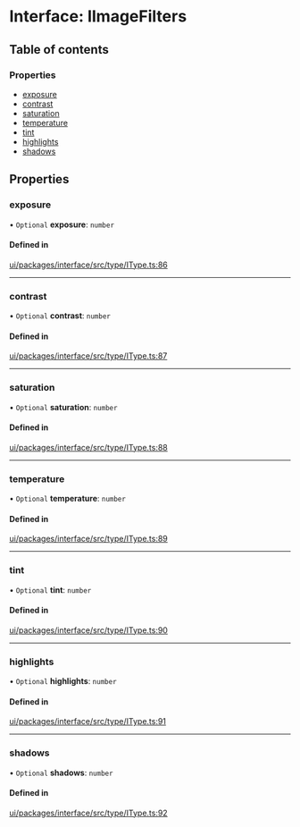 # Interface: IImageFilters

## Table of contents

### Properties

- [exposure](IImageFilters.md#exposure)
- [contrast](IImageFilters.md#contrast)
- [saturation](IImageFilters.md#saturation)
- [temperature](IImageFilters.md#temperature)
- [tint](IImageFilters.md#tint)
- [highlights](IImageFilters.md#highlights)
- [shadows](IImageFilters.md#shadows)

## Properties

### exposure

• `Optional` **exposure**: `number`

#### Defined in

[ui/packages/interface/src/type/IType.ts:86](https://github.com/leaferjs/leafer-ui/blob/311af1d/packages/interface/src/type/IType.ts#L86)

___

### contrast

• `Optional` **contrast**: `number`

#### Defined in

[ui/packages/interface/src/type/IType.ts:87](https://github.com/leaferjs/leafer-ui/blob/311af1d/packages/interface/src/type/IType.ts#L87)

___

### saturation

• `Optional` **saturation**: `number`

#### Defined in

[ui/packages/interface/src/type/IType.ts:88](https://github.com/leaferjs/leafer-ui/blob/311af1d/packages/interface/src/type/IType.ts#L88)

___

### temperature

• `Optional` **temperature**: `number`

#### Defined in

[ui/packages/interface/src/type/IType.ts:89](https://github.com/leaferjs/leafer-ui/blob/311af1d/packages/interface/src/type/IType.ts#L89)

___

### tint

• `Optional` **tint**: `number`

#### Defined in

[ui/packages/interface/src/type/IType.ts:90](https://github.com/leaferjs/leafer-ui/blob/311af1d/packages/interface/src/type/IType.ts#L90)

___

### highlights

• `Optional` **highlights**: `number`

#### Defined in

[ui/packages/interface/src/type/IType.ts:91](https://github.com/leaferjs/leafer-ui/blob/311af1d/packages/interface/src/type/IType.ts#L91)

___

### shadows

• `Optional` **shadows**: `number`

#### Defined in

[ui/packages/interface/src/type/IType.ts:92](https://github.com/leaferjs/leafer-ui/blob/311af1d/packages/interface/src/type/IType.ts#L92)
